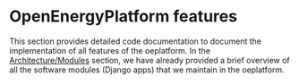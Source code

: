 <!--
SPDX-FileCopyrightText: 2025 Jonas Huber <jonas.huber@rl-institut.de>

SPDX-License-Identifier: CC0-1.0
-->

# OpenEnergyPlatform features

This section provides detailed code documentation to document the implementation of all features of the oeplatform. In the [Architecture/Modules](../architecture/modules.md) section, we have already provided a brief overview of all the software modules (Django apps) that we maintain in the oeplatform.
